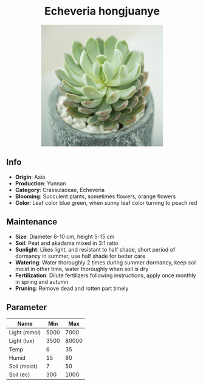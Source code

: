 <h1 align='center'>Echeveria hongjuanye</h1>
<p align="center">
    <img 
        align='center'
        width='320'
        src="../images/echeveria hongjuanye.png" 
        alt='Echeveria hongjuanye' />
</p>

## Info

 - **Origin**: Asia
 - **Production**: Yunnan
 - **Category**: Crassulaceae, Echeveria
 - **Blooming**: Succulent plants, sometimes flowers, orange flowers
 - **Color**: Leaf color blue green, when sunny leaf color turning to peach red

## Maintenance

 - **Size**: Diameter 6-10 cm, height 5-15 cm
 - **Soil**: Peat and akadama mixed in 3:1 ratio
 - **Sunlight**: Likes light, and resistant to half shade, short period of dormancy in summer, use half shade for better care
 - **Watering**: Water thoroughly 2 times during summer dormancy, keep soil moist in other time, water thoroughly when soil is dry
 - **Fertilization**: Dilute fertilizers following instructions,  apply once monthly in spring and autumn
 - **Pruning**: Remove dead and rotten part timely

## Parameter

| Name         | Min  | Max   |
|--------------|------|-------|
| Light (mmol) | 5000 | 7000  |
| Light (lux)  | 3500 | 80000 |
| Temp         | 6    | 35    |
| Humid        | 15   | 80    |
| Soil (moist) | 7   | 50    |
| Soil (ec)    | 300  | 1000  |